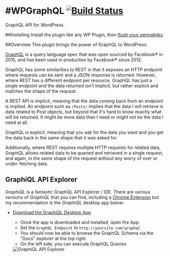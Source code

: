 #WPGraphQL [![Build Status](https://travis-ci.org/wp-graphql/wp-graphql.svg?branch=master)](https://travis-ci.org/wp-graphql/wp-graphql)
=============

GraphQL API for WordPress.

##Installing
Install the plugin like any WP Plugin, then <a href="https://lmgtfy.com/?q=wordpress+flush+permalinks" target="_blank">flush your permalinks</a>.

##Overview
This plugin brings the power of GraphQL to WordPress.

<a href="https://graphql.org" target="_blank">GraphQL</a> is a query language spec that was open sourced by Facebook® in 
2015, and has been used in production by Facebook® since 2012.

GraphQL has some similarities to REST in that it exposes an HTTP endpoint where requests can be sent and a JSON response is
returned. However, where REST has a different endpoint per resource, GraphQL has just a single endpoint and the
data returned isn't implicit, but rather explicit and matches the shape of the request. 

A REST API is implicit, meaning that the data coming back from an endpoint is implied. An endpoint such as `/Posts/` implies 
that the data I will retrieve is data related to Post objects, but beyond that it's hard to know exactly what will be
returned. It might be more data than I need or might not be the data I need at all. 

GraphQL is explicit, meaning that you ask for the data you want and you get the data back in the same shape that it was asked for.

Additionally, where REST requires multiple HTTP requests for related data, GraphQL allows related data to be queried and retrieved
in a single request, and again, in the same shape of the request without any worry of over or under-fetching data.

## GraphiQL API Explorer
_GraphiQL_ is a fantastic GraphQL API Explorer / IDE. There are various versions of _GraphiQL_
that you can find, including a <a href="https://chrome.google.com/webstore/detail/chromeiql/fkkiamalmpiidkljmicmjfbieiclmeij?hl=en">Chrome Extension</a> but
my recommendation is the _GraphiQL_ desktop app below:

- <a href="https://github.com/skevy/graphiql-app">Download the GraphiQL Desktop App</a>
    - Once the app is downloaded and installed, open the App.
    - Set the `GraphQL Endpoint` to `http://yoursite.com/graphql`
    - You should now be able to browse the GraphQL Schema via the "Docs" explorer
    at the top right. 
    - On the left side, you can execute GraphQL Queries
    
    <img src="https://github.com/wp-graphql/wp-graphql/blob/master/docs/img/graphql-docs.gif?raw=true" alt="GraphiQL API Explorer">